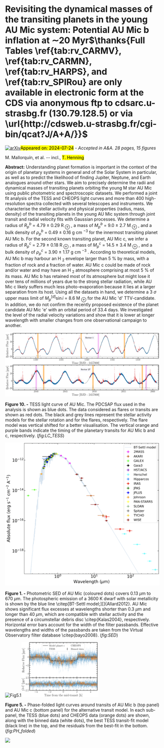 <div class="macros" style="visibility:hidden;">
$\newcommand{\ensuremath}{}$
$\newcommand{\xspace}{}$
$\newcommand{\object}[1]{\texttt{#1}}$
$\newcommand{\farcs}{{.}''}$
$\newcommand{\farcm}{{.}'}$
$\newcommand{\arcsec}{''}$
$\newcommand{\arcmin}{'}$
$\newcommand{\ion}[2]{#1#2}$
$\newcommand{\textsc}[1]{\textrm{#1}}$
$\newcommand{\hl}[1]{\textrm{#1}}$
$\newcommand{\footnote}[1]{}$
$\newcommand{\arraystretch}{1.2}$
$\newcommand{\arraystretch}{1.2}$
$\newcommand{\arraystretch}{1.25}$
$\newcommand{\arraystretch}{1.3}$
$\newcommand{\arraystretch}{1.3}$
$\newcommand\hyper{@linkstart##1##2 $
$}$
$\newcommand\hyper{@linkstart##1##2 $
$}$
$\newcommand\hyper{@linkstart##1##2 $
$}$
$\newcommand\hyper{@linkstart##1##2 $
$}$</div>



<div id="title">

# Revisiting the dynamical masses of the transiting planets in the young AU Mic system: Potential AU Mic b inflation at $\sim$20 Myr$\thanks{Full Tables \ref{tab:rv_CARMV}, \ref{tab:rv_CARMN}, \ref{tab:rv_HARPS}, and \ref{tab:rv_SPIRou} are only available in electronic form at the CDS via anonymous ftp to cdsarc.u-strasbg.fr (130.79.128.5) or via \url{http://cdsweb.u-strasbg.fr/cgi-bin/qcat?J/A+A/}}$

</div>
<div id="comments">

[![arXiv](https://img.shields.io/badge/arXiv-2407.16461-b31b1b.svg)](https://arxiv.org/abs/2407.16461)<mark>Appeared on: 2024-07-24</mark> -  _Accepted in A&A. 28 pages, 15 figures_

</div>
<div id="authors">

M. Mallorquín, et al. -- incl., <mark>T. Henning</mark>

</div>
<div id="abstract">

**Abstract:** Understanding planet formation is important in the context of the origin of planetary systems in general and of the Solar System in particular, as well as to predict the likelihood of finding Jupiter, Neptune, and Earth analogues around other stars. We aim to precisely determine the radii and dynamical masses of transiting planets orbiting the young M star AU Mic using public photometric and spectroscopic datasets. We performed a joint fit analysis of the TESS and CHEOPS light curves and more than 400 high-resolution spectra collected with several telescopes and instruments. We characterise the stellar activity and physical properties (radius, mass, density) of the transiting planets in the young AU Mic system through joint transit and radial velocity fits with Gaussian processes. We determine a radius of $R_{p}^{b}$ = 4.79 $\pm$ 0.29 R $_\oplus$ , a mass of $M_{p}^{b}$ = 9.0 $\pm$ 2.7 M $_\oplus$ , and a bulk density of $\rho_{p}^{b}$ = 0.49 $\pm$ 0.16 g cm $^{-3}$ for the innermost transiting planet AU Mic b. For the second known transiting planet, AU Mic c, we infer a radius of $R_{p}^{c}$ = 2.79 $\pm$ 0.18 R $_\oplus$ , a mass of $M_{p}^{c}$ = 14.5 $\pm$ 3.4 M $_\oplus$ , and a bulk density of $\rho_{p}^{c}$ = 3.90 $\pm$ 1.17 g cm $^{-3}$ . According to theoretical models, AU Mic b may harbour an H $_{2}$ envelope larger than 5 \% by mass, with a fraction of rock and a fraction of water. AU Mic c could be made of rock and/or water and may have an H $_{2}$ atmosphere comprising at most 5 \% of its mass. AU Mic b has retained most of its atmosphere but might lose it over tens of millions of years due to the strong stellar radiation, while AU Mic c likely suffers much less photo-evaporation because it lies at a larger separation from its host. Using all the datasets in hand, we determine a 3 $\sigma$ upper mass limit of $M_{p}^{[d]}\sin{i}$ = 8.6 M $_{\oplus}$ for the AU Mic 'd' TTV-candidate. In addition, we do not confirm the recently proposed existence of the planet candidate AU Mic 'e' with an orbital period of 33.4 days. We investigated the level of the radial velocity variations and show that it is lower at longer wavelength with smaller changes from one observational campaign to another.

</div>

<div id="div_fig1">

<img src="tmp_2407.16461/./figures/AU_Mic_2pl_PH.png" alt="Fig10" width="100%"/>

**Figure 10. -** TESS light curve of AU Mic. The PDCSAP flux used in the analysis is shown as blue dots. The data considered as flares or transits are shown as red dots. The black and grey lines represent the stellar activity models for the stellar rotation and for the flares, respectively. The flare model was vertical shifted for a better visualisation. The vertical orange and purple bands indicate the timing of the planetary transits for AU Mic b and c, respectively. (*fig:LC_TESS*)

</div>
<div id="div_fig2">

<img src="tmp_2407.16461/./figures/SED.png" alt="Fig1" width="100%"/>

**Figure 1. -** Photometric SED of AU Mic (coloured dots) covers 0.13 $\mu$m to 670 $\mu$m. The photospheric emission of a 3600 K dwarf with solar metallicity is shown by the blue line \citep[BT-Settl model;][]{Allard2012}. AU Mic shows significant flux excesses at wavelengths shorter than 0.3 $\mu$m and longer than 40 $\mu$m, which are compatible with stellar activity and the presence of a circumstellar debris disc \citep{Kalas2004}, respectively. Horizontal error bars account for the width of the filter passbands. Effective wavelengths and widths of the passbands are taken from the Virtual Observatory filter database \citep{bayo2008}. (*fig:SED*)

</div>
<div id="div_fig3">

<img src="tmp_2407.16461/./figures/AU_Mic_2pl_PH_phased-folded_b.png" alt="Fig5.1" width="50%"/><img src="tmp_2407.16461/./figures/AU_Mic_2pl_PH_phased-folded_c.png" alt="Fig5.2" width="50%"/>

**Figure 5. -** Phase-folded light curves around transits of AU Mic b (top panel) and AU Mic c (bottom panel) for the alternative transit model. In each sub-panel, the TESS (blue dots) and CHEOPS data (orange dots) are shown, along with the binned data (white dots), the best TESS transit-fit model (black line) in the top, and the residuals from the best-fit in the bottom.
 (*fig:PH_folded*)

</div><div id="qrcode"><img src=https://api.qrserver.com/v1/create-qr-code/?size=100x100&data="https://arxiv.org/abs/2407.16461"></div>